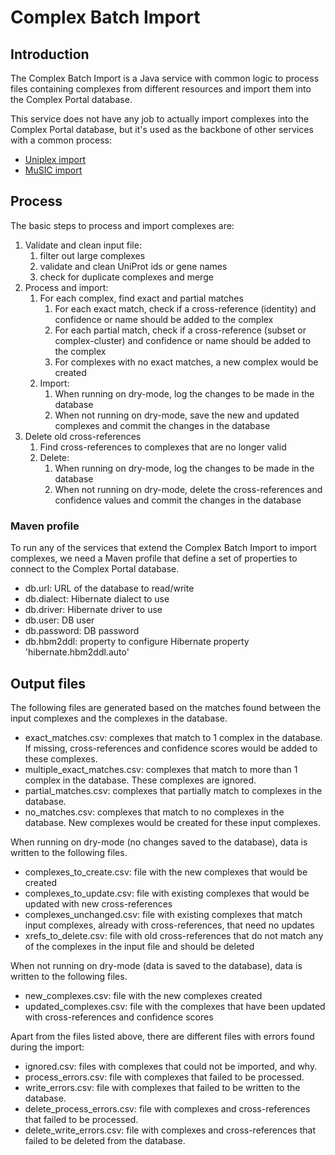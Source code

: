 # Complex Batch Import

## Introduction

The Complex Batch Import is a Java service with common logic to process files containing complexes from different resources and import them into the Complex Portal database.

This service does not have any job to actually import complexes into the Complex Portal database, but it's used as the backbone of other services with a common process:
- [Uniplex import](../uniplex-import/README.md)
- [MuSIC import](../music-import/README.md)

## Process

The basic steps to process and import complexes are:
1. Validate and clean input file:
   1. filter out large complexes
   2. validate and clean UniProt ids or gene names
   3. check for duplicate complexes and merge
2. Process and import:
   1. For each complex, find exact and partial matches
      1. For each exact match, check if a cross-reference (identity) and confidence or name should be added to the complex
      2. For each partial match, check if a cross-reference (subset or complex-cluster) and confidence or name should be added to the complex
      3. For complexes with no exact matches, a new complex would be created
   2. Import:
      1. When running on dry-mode, log the changes to be made in the database 
      2. When not running on dry-mode, save the new and updated complexes and commit the changes in the database
3. Delete old cross-references
   1. Find cross-references to complexes that are no longer valid
   2. Delete:
      1. When running on dry-mode, log the changes to be made in the database
      2. When not running on dry-mode, delete the cross-references and confidence values and commit the changes in the database

### Maven profile

To run any of the services that extend the Complex Batch Import to import complexes, we need a Maven profile that define a set of properties to connect to the Complex Portal database.
- db.url: URL of the database to read/write
- db.dialect: Hibernate dialect to use
- db.driver: Hibernate driver to use
- db.user: DB user
- db.password: DB password
- db.hbm2ddl: property to configure Hibernate property 'hibernate.hbm2ddl.auto'

## Output files

The following files are generated based on the matches found between the input complexes and the complexes in the database.
- exact_matches.csv: complexes that match to 1 complex in the database. If missing, cross-references and confidence scores would be added to these complexes.
- multiple_exact_matches.csv: complexes that match to more than 1 complex in the database. These complexes are ignored.
- partial_matches.csv: complexes that partially match to complexes in the database.
- no_matches.csv: complexes that match to no complexes in the database. New complexes would be created for these input complexes.

When running on dry-mode (no changes saved to the database), data is written to the following files.
- complexes_to_create.csv: file with the new complexes that would be created
- complexes_to_update.csv: file with existing complexes that would be updated with new cross-references
- complexes_unchanged.csv: file with existing complexes that match input complexes, already with cross-references, that need no updates
- xrefs_to_delete.csv: file with old cross-references that do not match any of the complexes in the input file and should be deleted

When not running on dry-mode (data is saved to the database), data is written to the following files.
- new_complexes.csv: file with the new complexes created
- updated_complexes.csv: file with the complexes that have been updated with cross-references and confidence scores

Apart from the files listed above, there are different files with errors found during the import:
- ignored.csv: files with complexes that could not be imported, and why.
- process_errors.csv: file with complexes that failed to be processed.
- write_errors.csv: file with complexes that failed to be written to the database.
- delete_process_errors.csv: file with complexes and cross-references that failed to be processed.
- delete_write_errors.csv:  file with complexes and cross-references that failed to be deleted from the database.